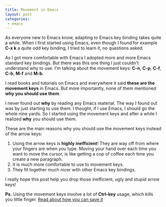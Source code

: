 ```yaml
---
title: Movement in Emacs
layout: post
categories:
 - emacs
---
```


As everyone new to Emacs know, adapting to Emacs key binding takes
quite a while. When I first started using Emacs, even though I found
for example **C-x k** a quite odd key binding, I tried to learn it, no
questions asked.

As I got more comfortable with Emacs I adopted more and more Emacs
standard key bindings. But there was this one thing I just couldn't
understand why to use. I'm talking about the movement keys: **C-n**,
**C-p**, **C-f**, **C-b**, **M-f** and **M-b**.

I read books and tutorials on Emacs and everywhere it said **these are
the movement keys** in Emacs. But more importantly, none of them
mentioned **why you should use them**.

I never found out **why** by reading any Emacs material. The way I
found out was by just starting to use them. I thought, if I use
Emacs, I should go the whole nine yards. So I started using the
movement keys and after a while I realized **why** you should use them.

These are the main reasons why you should use the movement keys
instead of the arrow keys:

1. Using the arrow keys is **highly inefficient**! They are way off
   from where your fingers are when you type. Moving your hand over
   each time you want to move the cursor, is like getting a cop of
   coffee each time you create a new paragraph.
2. It is much more comfortable to use to movement keys.
3. They fit together much nicer with other Emacs key bindings.

I really hope this post help you drop those inefficient, ugly and
stupid arrow keys!

**Ps.**
Using the movement keys involve a lot of **Ctrl-key** usage, which
kills you little finger.
[Read about how you can save it](http://blog.tuxicity.se/emacs/2009/06/03/save-your-emacs-finger-before-its-too-late.html)
